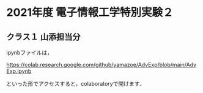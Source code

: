 # 2021年度 電子情報工学特別実験２
## クラス１ 山添担当分 

ipynbファイルは，

https://colab.research.google.com/github/yamazoe/AdvExp/blob/main/AdvExp.ipynb

といった形でアクセスすると，colaboratoryで開けます．

